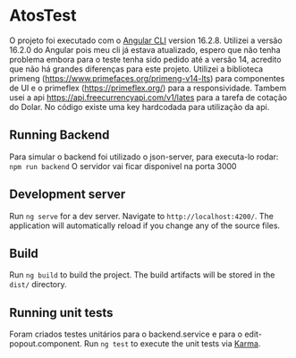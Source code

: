 # AtosTest

O projeto foi executado com o [Angular CLI](https://github.com/angular/angular-cli) version 16.2.8.
Utilizei a versão 16.2.0 do Angular pois meu cli já estava atualizado, espero que não tenha problema embora para o teste tenha sido pedido até a versão 14, acredito que não há grandes diferenças para este projeto.
Utilizei a biblioteca primeng (https://www.primefaces.org/primeng-v14-lts) para componentes de UI e o primeflex (https://primeflex.org/) para a responsividade.
Tambem usei a api https://api.freecurrencyapi.com/v1/lates para a tarefa de cotação do Dolar. No código existe uma key hardcodada para utilização da api.

## Running Backend

Para simular o backend foi utilizado o json-server, para executa-lo rodar: `npm run backend`
O servidor vai ficar disponivel na porta 3000

## Development server

Run `ng serve` for a dev server. Navigate to `http://localhost:4200/`. The application will automatically reload if you change any of the source files.

## Build

Run `ng build` to build the project. The build artifacts will be stored in the `dist/` directory.

## Running unit tests

Foram criados testes unitários para o backend.service e para o edit-popout.component.
Run `ng test` to execute the unit tests via [Karma](https://karma-runner.github.io).
